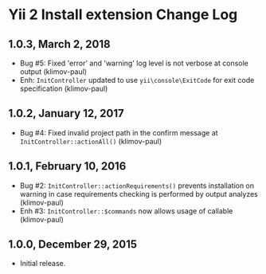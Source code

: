 Yii 2 Install extension Change Log
==================================

1.0.3, March 2, 2018
--------------------

- Bug #5: Fixed 'error' and 'warning' log level is not verbose at console output (klimov-paul)
- Enh: `InitController` updated to use `yii\console\ExitCode` for exit code specification (klimov-paul)


1.0.2, January 12, 2017
-----------------------

- Bug #4: Fixed invalid project path in the confirm message at `InitController::actionAll()` (klimov-paul)


1.0.1, February 10, 2016
------------------------

- Bug #2: `InitController::actionRequirements()` prevents installation on warning in case requirements checking is performed by output analyzes (klimov-paul)
- Enh #3: `InitController::$commands` now allows usage of callable (klimov-paul)


1.0.0, December 29, 2015
------------------------

- Initial release.
